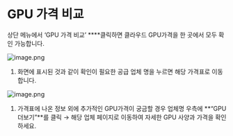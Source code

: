 # GPU 가격 비교

상단 메뉴에서 ‘GPU 가격 비교’ ****클릭하면 클라우드 GPU가격을 한 곳에서 모두 확인 가능합니다.

![image.png](GPU%20%E1%84%80%E1%85%A1%E1%84%80%E1%85%A7%E1%86%A8%20%E1%84%87%E1%85%B5%E1%84%80%E1%85%AD%2010d16bff5733801aadb5edac3be0ef24/image.png)

1. 화면에 표시된 것과 같이 확인이 필요한 공급 업체 명을 누르면 해당 가격표로 이동 합니다.

![image.png](GPU%20%E1%84%80%E1%85%A1%E1%84%80%E1%85%A7%E1%86%A8%20%E1%84%87%E1%85%B5%E1%84%80%E1%85%AD%2010d16bff5733801aadb5edac3be0ef24/image%201.png)

1. 가격표에 나온 정보 외에 추가적인 GPU가격이 궁금할 경우 업체명 우측에 **“GPU 더보기”**를 클릭 → 해당 업체 페이지로 이동하여 자세한 GPU 사양과 가격을 확인하세요.